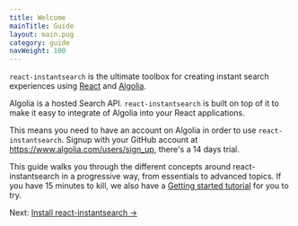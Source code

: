 ```yaml
---
title: Welcome
mainTitle: Guide
layout: main.pug
category: guide
navWeight: 100
---
```


`react-instantsearch` is the ultimate toolbox for creating instant search experiences using [React](https://facebook.github.io/react/) and [Algolia](https://www.algolia.com/).

Algolia is a hosted Search API. `react-instantsearch` is built on top of it to make it easy to integrate of Algolia into your React applications.

This means you need to have an account on Algolia in order to use `react-instantsearch`. Signup with
your GitHub account at https://www.algolia.com/users/sign_up, there's a 14 days trial.

This guide walks you through the different concepts around react-instantsearch in a progressive way, from
essentials to advanced topics. If you have 15 minutes to kill, we also have a [Getting started tutorial](/Getting_started.html) for you to try.

<div class="guide-nav">
Next: <a href="guide/Install.html">Install react-instantsearch →</a>
</div>
